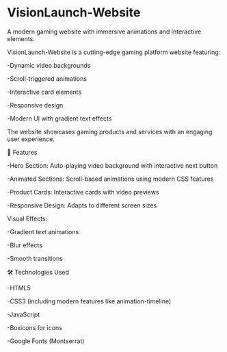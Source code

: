 # VisionLaunch-Website

A modern gaming website with immersive animations and interactive elements.

VisionLaunch-Website is a cutting-edge gaming platform website featuring:

  -Dynamic video backgrounds

  -Scroll-triggered animations

  -Interactive card elements

  -Responsive design

  -Modern UI with gradient text effects

The website showcases gaming products and services with an engaging user experience.

🚀 Features

  -Hero Section: Auto-playing video background with interactive next button

  -Animated Sections: Scroll-based animations using modern CSS features

  -Product Cards: Interactive cards with video previews

  -Responsive Design: Adapts to different screen sizes

Visual Effects:

  -Gradient text animations

  -Blur effects

  -Smooth transitions

🛠️ Technologies Used

  -HTML5

  -CSS3 (including modern features like animation-timeline)

  -JavaScript

  -Boxicons for icons

  -Google Fonts (Montserrat)
